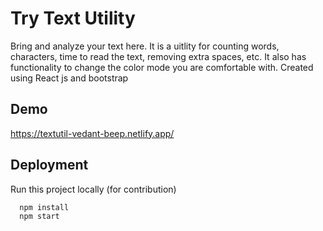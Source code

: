 
# Try Text Utility

Bring and analyze your text here. It is a uitlity for counting words,
characters, time to read the text, removing extra spaces, etc.
It also has functionality to change the color mode you are comfortable with. Created using React js and bootstrap


## Demo

https://textutil-vedant-beep.netlify.app/


## Deployment

Run this project locally (for contribution)

```bash
  npm install
  npm start
```

